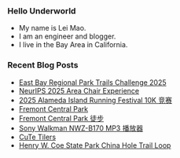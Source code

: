### Hello Underworld

- My name is Lei Mao.
- I am an engineer and blogger.
- I live in the Bay Area in California.


### Recent Blog Posts

<!-- BLOG-POST-LIST:START -->
- [East Bay Regional Park Trails Challenge 2025](https://leimao.github.io/essay/East-Bay-Regional-Park-Trails-Challenge-2025/)
- [NeurIPS 2025 Area Chair Experience](https://leimao.github.io/blog/NeurIPS-2025-Area-Chair-Experience/)
- [2025 Alameda Island Running Festival 10K 竞赛](https://leimao.github.io/life/2025-Alameda-Island-Running-Festival/)
- [Fremont Central Park](https://leimao.github.io/photography/Fremont-Central-Park-2025-09-20/)
- [Fremont Central Park 徒步](https://leimao.github.io/life/Fremont-Central-Park/)
- [Sony Walkman NWZ-B170 MP3 播放器](https://leimao.github.io/essay/Sony-Walkman-NWZ-B170-MP3-Player/)
- [CuTe Tilers](https://leimao.github.io/blog/CuTe-Tilers/)
- [Henry W. Coe State Park China Hole Trail Loop](https://leimao.github.io/photography/Henry-W-Coe-State-Park-China-Hole-Trail-Loop-2025-09-13/)
<!-- BLOG-POST-LIST:END -->
